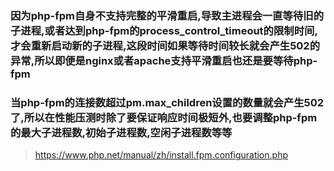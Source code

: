 ### 因为php-fpm自身不支持完整的平滑重启,导致主进程会一直等待旧的子进程,或者达到php-fpm的process_control_timeout的限制时间,才会重新启动新的子进程,这段时间如果等待时间较长就会产生502的异常,所以即便是nginx或者apache支持平滑重启也还是要等待php-fpm

### 当php-fpm的连接数超过pm.max_children设置的数量就会产生502了,所以在性能压测时除了要保证响应时间极短外,也要调整php-fpm的最大子进程数,初始子进程数,空闲子进程数等等

> https://www.php.net/manual/zh/install.fpm.configuration.php

